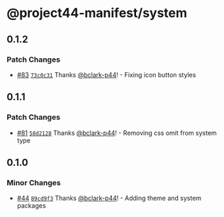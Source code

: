 # @project44-manifest/system

## 0.1.2

### Patch Changes

- [#83](https://github.com/project44/manifest/pull/83) [`73c0c31`](https://github.com/project44/manifest/commit/73c0c3115e8c65183f118546422f3c53dc314aaa) Thanks [@bclark-p44](https://github.com/bclark-p44)! - Fixing icon button styles

## 0.1.1

### Patch Changes

- [#81](https://github.com/project44/manifest/pull/81) [`58d2128`](https://github.com/project44/manifest/commit/58d21283f4d20626ae0262d35d476a4ddbf716b2) Thanks [@bclark-p44](https://github.com/bclark-p44)! - Removing css omit from system type

## 0.1.0

### Minor Changes

- [#44](https://github.com/project44/manifest/pull/44) [`89cd9f3`](https://github.com/project44/manifest/commit/89cd9f326a680ca63f1b30f12fed7600c6fdf005) Thanks [@bclark-p44](https://github.com/bclark-p44)! - Adding theme and system packages

